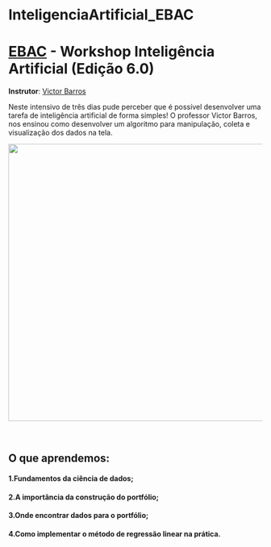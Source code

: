 # InteligenciaArtificial_EBAC
# [EBAC](https://ebaconline.com.br) - Workshop Inteligência Artificial (Edição 6.0)
**Instrutor**: [Victor Barros](https://github.com/ovictorbarros)

Neste intensivo de três dias pude perceber que é possível desenvolver uma tarefa de inteligência artificial de forma simples! O professor Victor Barros, nos ensinou como desenvolver um algoritmo para manipulação, coleta e visualização dos dados na tela.

<p align="center">
  <img  width='550' src='https://github.com/katharinefernandes/Arquivos_Importantes/blob/main/Foto_NLW.jpg?raw=true'>
</p>
<br>

## O que aprendemos:
#### 1.Fundamentos da ciência de dados;
#### 2.A importância da construção do portfólio;
#### 3.Onde encontrar dados para o portfólio;
#### 4.Como implementar o método de regressão linear na prática.

 
 
